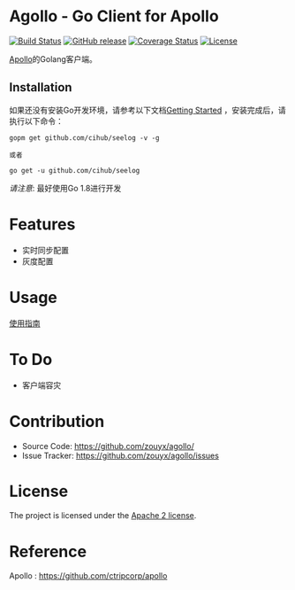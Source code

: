 Agollo - Go Client for Apollo
================

[![Build Status](https://travis-ci.org/zouyx/agollo.svg?branch=master)](https://travis-ci.org/zouyx/agollo)
[![GitHub release](https://img.shields.io/github/release/zouyx/agollo.svg)](https://github.com/zouyx/agollo/releases)
[![Coverage Status](https://coveralls.io/repos/github/zouyx/agollo/badge.svg?branch=master)](https://coveralls.io/github/zouyx/agollo?branch=master)
[![License](https://img.shields.io/badge/License-Apache%202.0-blue.svg)](https://opensource.org/licenses/Apache-2.0)

[Apollo](https://github.com/ctripcorp/apollo)的Golang客户端。

Installation
------------

如果还没有安装Go开发环境，请参考以下文档[Getting Started](http://golang.org/doc/install.html) ，安装完成后，请执行以下命令：

```
gopm get github.com/cihub/seelog -v -g

或者

go get -u github.com/cihub/seelog
```

*请注意*: 最好使用Go 1.8进行开发

# Features
* 实时同步配置
* 灰度配置

# Usage
  [使用指南](https://github.com/zouyx/agollo/wiki/使用指南)

# To Do
* 客户端容灾

# Contribution
  * Source Code: https://github.com/zouyx/agollo/
  * Issue Tracker: https://github.com/zouyx/agollo/issues
  
# License
The project is licensed under the [Apache 2 license](https://github.com/zouyx/agollo/blob/master/LICENSE).

# Reference
Apollo : https://github.com/ctripcorp/apollo
